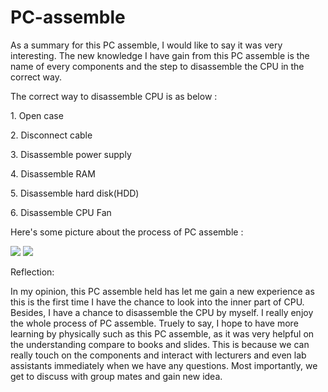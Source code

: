 # PC-assemble
<p>As a summary for this PC assemble, I would like to say it was very interesting. The new knowledge I have gain from this PC assemble is the name of every components and the step to disassemble the CPU in the correct way.
<p>The correct way to disassemble CPU is as below : <p/>
<p>1. Open case</p>
<p>2. Disconnect cable</p>
<p>3. Disassemble power supply</p>
<p>4. Disassemble RAM</p>
<p>5. Disassemble hard disk(HDD)</p>
<p>6. Disassemble CPU Fan</p>
<p>Here's some picture about the process of PC assemble : <p/>
<img src = "https://github.com/simyeeteng/PC-assemble/assets/148403179/47c51833-e45c-458a-b96d-2f00227ef6f2">
<img src ="https://github.com/simyeeteng/PC-assemble/assets/148403179/5e9fd4b2-fc92-4485-985c-2f4953538334" >
<p>Reflection:</p>
<p>In my opinion, this PC assemble held has let me gain a new experience as this is the first time I have the chance to look into the inner part of CPU. Besides, I have a chance to disassemble the CPU by myself. I really enjoy the whole process of PC assemble. Truely to say, I hope to have more learning by physically such as this PC assemble, as it was very helpful on the understanding compare to books and slides. This is because we can really touch on the components and interact with lecturers and even lab assistants immediately when we have any questions. Most importantly, we get to discuss with group mates and gain new idea. </p>
